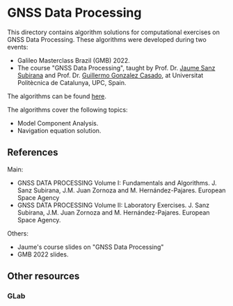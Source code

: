 # GNSS Data Processing

This directory contains algorithm solutions for computational exercises on GNSS Data Processing. These algorithms were developed during two events:
- Galileo Masterclass Brazil (GMB) 2022.
- The course "GNSS Data Processing", taught by Prof. Dr. [Jaume Sanz Subirana] and Prof. Dr. [Guillermo Gonzalez Casado], at Universitat Politècnica de Catalunya, UPC, Spain.

The algorithms can be found [here].

The algorithms cover the following topics:
- Model Component Analysis.
- Navigation equation solution.

## References
Main:
- GNSS DATA PROCESSING Volume I: Fundamentals and Algorithms. J. Sanz Subirana, J.M. Juan Zornoza and M. Hernández-Pajares. European Space Agency
- GNSS DATA PROCESSING Volume II: Laboratory Exercises. J. Sanz Subirana, J.M. Juan Zornoza and M. Hernández-Pajares. European Space Agency.

Others:
- Jaume's course slides on "GNSS Data Processing"
- GMB 2022 slides.

## Other resources

### GLab

[Jaume Sanz Subirana]: https://gage.upc.edu/en/personnel/permanent-staff/jaume.sanz
[Guillermo Gonzalez Casado]: https://gage.upc.edu/en/personnel/permanent-staff/dr-guillermo-gonzalez-casado
[here]: https://server.gage.upc.edu/TEACHING_MATERIAL/GMB2022/SOFTWARE/
